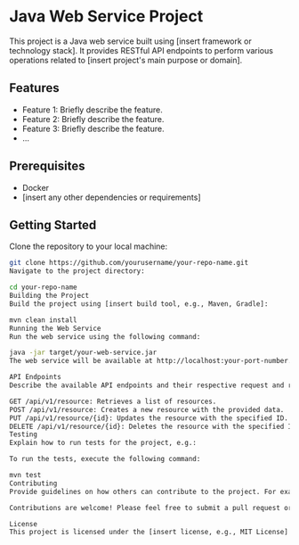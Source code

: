 # Java Web Service Project

This project is a Java web service built using [insert framework or technology stack]. It provides RESTful API endpoints to perform various operations related to [insert project's main purpose or domain].

## Features

- Feature 1: Briefly describe the feature.
- Feature 2: Briefly describe the feature.
- Feature 3: Briefly describe the feature.
- ...

## Prerequisites

- Docker
- [insert any other dependencies or requirements]

## Getting Started

Clone the repository to your local machine:

```sh
git clone https://github.com/yourusername/your-repo-name.git
Navigate to the project directory:

cd your-repo-name
Building the Project
Build the project using [insert build tool, e.g., Maven, Gradle]:

mvn clean install
Running the Web Service
Run the web service using the following command:

java -jar target/your-web-service.jar
The web service will be available at http://localhost:your-port-number.

API Endpoints
Describe the available API endpoints and their respective request and response formats. For example:

GET /api/v1/resource: Retrieves a list of resources.
POST /api/v1/resource: Creates a new resource with the provided data.
PUT /api/v1/resource/{id}: Updates the resource with the specified ID.
DELETE /api/v1/resource/{id}: Deletes the resource with the specified ID.
Testing
Explain how to run tests for the project, e.g.:

To run the tests, execute the following command:

mvn test
Contributing
Provide guidelines on how others can contribute to the project. For example:

Contributions are welcome! Please feel free to submit a pull request or create an issue to report bugs or request new features.

License
This project is licensed under the [insert license, e.g., MIT License] - see the LICENSE file for details.
```